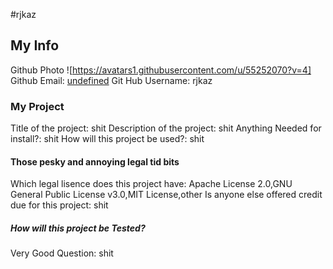 
#rjkaz

## My Info
Github Photo ![https://avatars1.githubusercontent.com/u/55252070?v=4]
Github Email: [undefined](mailto:undefined)
Git Hub Username: rjkaz

### My Project
Title of the project: shit
Description of the project: shit
Anything Needed for install?: shit
How will this project be used?: shit

#### Those pesky and annoying legal tid bits
Which legal lisence does this project have: Apache License 2.0,GNU General Public License v3.0,MIT License,other
Is anyone else offered credit due for this project: shit

##### How will this project be Tested?
Very Good Question: shit


  